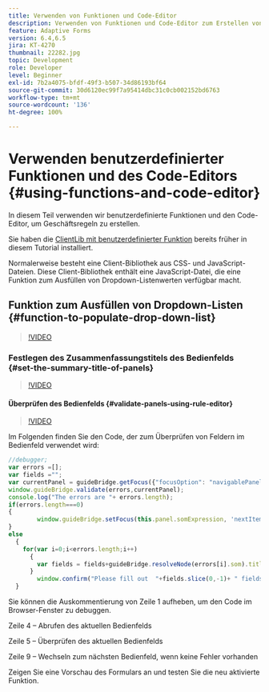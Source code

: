 ```yaml
---
title: Verwenden von Funktionen und Code-Editor
description: Verwenden von Funktionen und Code-Editor zum Erstellen von Geschäftsregeln
feature: Adaptive Forms
version: 6.4,6.5
jira: KT-4270
thumbnail: 22282.jpg
topic: Development
role: Developer
level: Beginner
exl-id: 7b2a4075-bfdf-49f3-b507-34d86193bf64
source-git-commit: 30d6120ec99f7a95414dbc31c0cb002152bd6763
workflow-type: tm+mt
source-wordcount: '136'
ht-degree: 100%

---
```


# Verwenden benutzerdefinierter Funktionen und des Code-Editors {#using-functions-and-code-editor}

In diesem Teil verwenden wir benutzerdefinierte Funktionen und den Code-Editor, um Geschäftsregeln zu erstellen.

Sie haben die [ClientLib mit benutzerdefinierter Funktion](assets/client-libs-and-logo.zip) bereits früher in diesem Tutorial installiert.

Normalerweise besteht eine Client-Bibliothek aus CSS- und JavaScript-Dateien. Diese Client-Bibliothek enthält eine JavaScript-Datei, die eine Funktion zum Ausfüllen von Dropdown-Listenwerten verfügbar macht.


## Funktion zum Ausfüllen von Dropdown-Listen {#function-to-populate-drop-down-list}

>[!VIDEO](https://video.tv.adobe.com/v/22282?quality=12&learn=on)

### Festlegen des Zusammenfassungstitels des Bedienfelds {#set-the-summary-title-of-panels}

>[!VIDEO](https://video.tv.adobe.com/v/28387?quality=12&learn=on)

#### Überprüfen des Bedienfelds {#validate-panels-using-rule-editor}

>[!VIDEO](https://video.tv.adobe.com/v/28409?quality=12&learn=on)

Im Folgenden finden Sie den Code, der zum Überprüfen von Feldern im Bedienfeld verwendet wird:

```javascript
//debugger;
var errors =[];
var fields ="";
var currentPanel = guideBridge.getFocus({"focusOption": "navigablePanel"});
window.guideBridge.validate(errors,currentPanel);
console.log("The errors are "+ errors.length);
if(errors.length===0)
{
        window.guideBridge.setFocus(this.panel.somExpression, 'nextItem', true);
}
else
  {
    for(var i=0;i<errors.length;i++)
      {
        var fields = fields+guideBridge.resolveNode(errors[i].som).title+" , ";
      }
        window.confirm("Please fill out  "+fields.slice(0,-1)+ " fields");
  }
```

Sie können die Auskommentierung von Zeile 1 aufheben, um den Code im Browser-Fenster zu debuggen.

Zeile 4 – Abrufen des aktuellen Bedienfelds

Zeile 5 – Überprüfen des aktuellen Bedienfelds

Zeile 9 – Wechseln zum nächsten Bedienfeld, wenn keine Fehler vorhanden

Zeigen Sie eine Vorschau des Formulars an und testen Sie die neu aktivierte Funktion.
